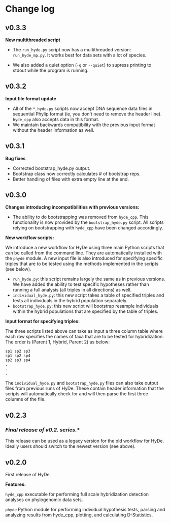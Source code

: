 # Change log

## v0.3.3

**New multithreaded script**

- The `run_hyde.py` script now has a multithreaded version: `run_hyde_mp.py`.
  It works best for data sets with a lot of species.

- We also added a quiet option (`-q` or `--quiet`) to supress printing to stdout
  while the program is running.

## v0.3.2

**Input file format update**

 - All of the `*_hyde.py` scripts now accept DNA sequence data files
   in sequential Phylip format (ie, you don't need to remove the header line).
   `hyde_cpp` also accepts data in this format.
 - We maintain backwards compatibility with the previous input format
   without the header information as well.

## v0.3.1

**Bug fixes**

 - Corrected bootstrap_hyde.py output.
 - Bootstrap class now correctly calculates # of bootstrap reps.
 - Better handling of files with extra empty line at the end.

## v0.3.0

**Changes introducing incompatibilities with previous versions:**

 - The ability to do bootstrapping was removed from `hyde_cpp`. This
   functionality is now provided by the `bootstrap_hyde.py` script. All
   scripts relying on bootstrapping with `hyde_cpp` have been changed
   accordingly.

**New workflow scripts:**

We introduce a new workflow for HyDe using three main Python scripts that can be
called from the command line. They are automatically installed with the `phyde`
module. A new input file is also introduced for specifying specific triples that
are to be tested using the methods implemented in the scripts (see below).

 - `run_hyde.py`: this script remains largely the same as in previous versions.
   We have added the ability to test specific hypotheses rather than running a
   full analysis (all triples in all directions) as well.
 - `individual_hyde.py`: this new script takes a table of specified triples
   and tests all individuals in the hybrid population separately.
 - `bootstrap_hyde.py`: this new script will bootstrap resample individuals
   within the hybrid populations that are specified by the table of triples.

**Input format for specifying triples:**

The three scripts listed above can take as input a three column table where each
row specifies the names of taxa that are to be tested for hybridization.
The order is (Parent 1, Hybrid, Parent 2) as below:

```
sp1 sp2 sp3
sp1 sp2 sp4
sp2 sp3 sp4
.
.
.
```

The `individual_hyde.py` and `bootstrap_hyde.py` files can also take output files
from previous runs of HyDe. These contain header information that the scripts will
automatically check for and will then parse the first three columns of the file.

## v0.2.3

### **Final release of v0.2.* series.**

This release can be used as a legacy version for the old workflow for HyDe.
Ideally users should switch to the newest version (see above).

## v0.2.0

First release of HyDe.

**Features:**

`hyde_cpp` executable for performing full scale hybridization detection analyses on phylogenomic data sets.

`phyde` Python module for performing individual hypothesis tests, parsing and analyzing results from hyde_cpp, plotting, and calculating D-Statistics.
